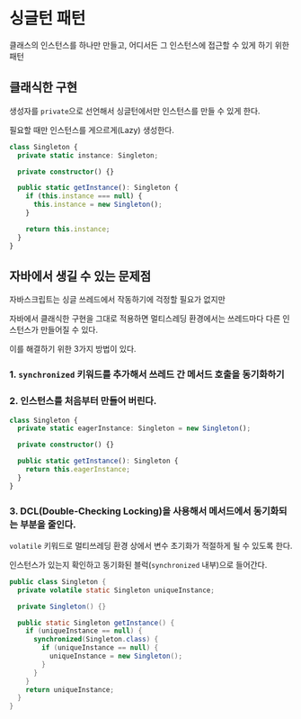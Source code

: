 # 싱글턴 패턴

클래스의 인스턴스를 하나만 만들고, 어디서든 그 인스턴스에 접근할 수 있게 하기 위한 패턴

## 클래식한 구현

생성자를 `private`으로 선언해서 싱글턴에서만 인스턴스를 만들 수 있게 한다.

필요할 때만 인스턴스를 게으르게(Lazy) 생성한다.

```typescript
class Singleton {
  private static instance: Singleton;

  private constructor() {}

  public static getInstance(): Singleton {
    if (this.instance === null) {
      this.instance = new Singleton();
    }

    return this.instance;
  }
}
```

## 자바에서 생길 수 있는 문제점

자바스크립트는 싱글 쓰레드에서 작동하기에 걱정할 필요가 없지만

자바에서 클래식한 구현을 그대로 적용하면 멀티스레딩 환경에서는 쓰레드마다 다른 인스턴스가 만들어질 수 있다.

이를 해결하기 위한 3가지 방법이 있다.

### 1. `synchronized` 키워드를 추가해서 쓰레드 간 메서드 호출을 동기화하기

### 2. 인스턴스를 처음부터 만들어 버린다.

```typescript
class Singleton {
  private static eagerInstance: Singleton = new Singleton();

  private constructor() {}

  public static getInstance(): Singleton {
    return this.eagerInstance;
  }
}
```

### 3. DCL(Double-Checking Locking)을 사용해서 메서드에서 동기화되는 부분을 줄인다.

`volatile` 키워드로 멀티쓰레딩 환경 상에서 변수 초기화가 적절하게 될 수 있도록 한다.

인스턴스가 있는지 확인하고 동기화된 블럭(`synchronized` 내부)으로 들어간다.

```java
public class Singleton {
  private volatile static Singleton uniqueInstance;

  private Singleton() {}

  public static Singleton getInstance() {
    if (uniqueInstance == null) {
      synchronized(Singleton.class) {
        if (uniqueInstance == null) {
          uniqueInstance = new Singleton();
        }
      }
    }
    return uniqueInstance;
  }
}

```
